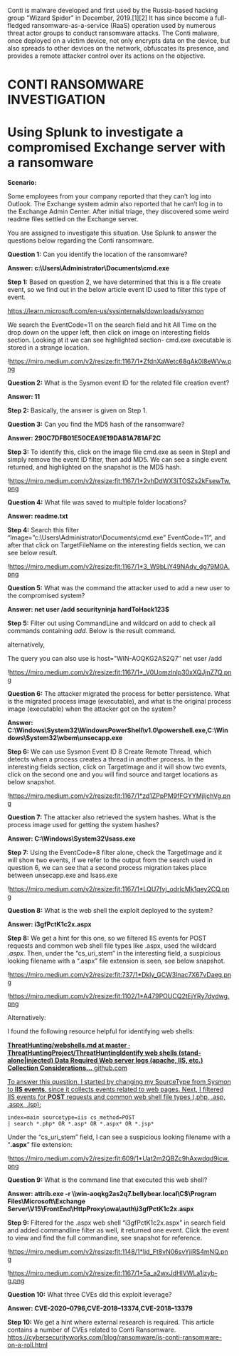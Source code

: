 
Conti is malware developed and first used by the Russia-based hacking group "Wizard Spider" in December, 2019.[1][2] It has since become a full-fledged ransomware-as-a-service (RaaS) operation used by numerous threat actor groups to conduct ransomware attacks. The Conti malware, once deployed on a victim device, not only encrypts data on the device, but also spreads to other devices on the network, obfuscates its presence, and provides a remote attacker control over its actions on the objective.

# CONTI RANSOMWARE INVESTIGATION
# Using Splunk to investigate a compromised Exchange server with a ransomware

**Scenario:**

Some employees from your company reported that they can’t log into Outlook. 
The Exchange system admin also reported that he can’t log in to the 
Exchange Admin Center. After initial triage, they discovered some weird 
readme files settled on the Exchange server. 

You are assigned to investigate this situation. Use Splunk to answer the questions below regarding the Conti ransomware.

**Question 1:** Can you identify the location of the ransomware?

**Answer: c:\Users\Administrator\Documents\cmd.exe**

**Step 1:** Based on question 2, we have determined that this is a file create event, so we 
find out in the below article event ID used to filter this type of 
event.

https://learn.microsoft.com/en-us/sysinternals/downloads/sysmon

We search the EventCode=11 on the search field and hit All Time on the 
drop down on the upper left, then click on image on interesting fields 
section. Looking at it we can see highlighted section- cmd.exe 
executable is stored in a strange location.

!https://miro.medium.com/v2/resize:fit:1167/1*ZfdnXaWetc68qAk0l8eWVw.png

**Question 2:** What is the Sysmon event ID for the related file creation event?

**Answer: 11**

**Step 2:** Basically, the answer is given on Step 1.

**Question 3:** Can you find the MD5 hash of the ransomware?

**Answer: 290C7DFB01E50CEA9E19DA81A781AF2C**

**Step 3:** To
 identify this, click on the image file cmd.exe as seen in Step1 and 
simply remove the event ID filter, then add MD5. We can see a single 
event returned, and highlighted on the snapshot is the MD5 hash.

!https://miro.medium.com/v2/resize:fit:1167/1*2vhDdWX3iTOSZs2kFsewTw.png

**Question 4:** What file was saved to multiple folder locations?

**Answer: readme.txt**

**Step 4:** Search
 this filter “Image=”c:\\Users\\Administrator\\Documents\\cmd.exe” 
EventCode=11”, and after that click on TargetFileName on the interesting
 fields section, we can see below result.

!https://miro.medium.com/v2/resize:fit:1167/1*3_W9bLjY49NAdv_dg79M0A.png

**Question 5:** What was the command the attacker used to add a new user to the compromised system?

**Answer: net user /add securityninja hardToHack123$**

**Step 5:** Filter out using CommandLine and wildcard on add to check all commands containing *add*. Below is the result command.

alternatively,

The query you can also use is host=”WIN-AOQKG2AS2Q7″ net user /add

!https://miro.medium.com/v2/resize:fit:1167/1*_V0Uomzlnlp30xXQJjnZ7Q.png

**Question 6:**
 The attacker migrated the process for better persistence. What is the 
migrated process image (executable), and what is the original process 
image (executable) when the attacker got on the system?

**Answer: C:\Windows\System32\WindowsPowerShell\v1.0\powershell.exe,C:\Windows\System32\wbem\unsecapp.exe**

**Step 6:** We
 can use Sysmon Event ID 8 Create Remote Thread, which detects when a 
process creates a thread in another process. In the interesting fields 
section, click on TargetImage and it will show two events, click on the 
second one and you will find source and target locations as below 
snapshot.

!https://miro.medium.com/v2/resize:fit:1167/1*zd1ZPpPM9fFGYYMjIjchVg.png

**Question 7:** The attacker also retrieved the system hashes. What is the process image used for getting the system hashes?

**Answer: C:\\Windows\\System32\\lsass.exe**

**Step 7:** Using
 the EventCode=8 filter alone, check the TargetImage and it will show 
two events, if we refer to the output from the search used in question 
6, we can see that a second process migration takes place between 
unsecapp.exe and lsass.exe

!https://miro.medium.com/v2/resize:fit:1167/1*LQU7fvj_odrIcMk1qey2CQ.png

**Question 8:** What is the web shell the exploit deployed to the system?

**Answer: i3gfPctK1c2x.aspx**

**Step 8:** We get a hint for this one, so we filtered IIS events for POST requests 
and common web shell file types like .aspx, used the wildcard *.aspx*. 
Then, under the “cs_uri_stem” in the interesting field, a suspicious 
looking filename with a “.aspx” file extension is seen, see below 
snapshot.

!https://miro.medium.com/v2/resize:fit:737/1*Dkly_GCW3lnac7X67vDaeg.png

!https://miro.medium.com/v2/resize:fit:1102/1*A479POUCQ2tEjYRy7dydwg.png

Alternatively:

I found the following resource helpful for identifying web shells:

[**ThreatHunting/webshells.md at master · ThreatHuntingProject/ThreatHuntingIdentify web shells (stand-alone|injected) Data Required Web server logs (apache, IIS, etc.) Collection Considerations…**
github.com](https://github.com/ThreatHuntingProject/ThreatHunting/blob/master/hunts/webshells.md?source=post_page-----5dfe72635dbe--------------------------------)

[To answer this question, I started by changing my SourceType from Sysmon to **IIS** **events**, since it collects events related to web pages. Next, I filtered IIS events for **POST** requests and common web shell file types (.php, .asp, .aspx, .jsp):](https://www.notion.so/To-answer-this-question-I-started-by-changing-my-SourceType-from-Sysmon-to-IIS-events-since-it-col-0d765f437b914f2593f3d9bdf2015023?pvs=21)

```
index=main sourcetype=iis cs_method=POST
| search *.php* OR *.asp* OR *.aspx* OR *.jsp*
```

Under the “cs_uri_stem” field, I can see a suspicious looking filename with a “**.aspx**” file extension:

!https://miro.medium.com/v2/resize:fit:609/1*Uat2m2QBZc9hAxwdqd9icw.png

**Question 9:** What is the command line that executed this web shell?

**Answer:
 attrib.exe -r \\\\win-aoqkg2as2q7.bellybear.local\C$\Program 
Files\Microsoft\Exchange 
Server\V15\FrontEnd\HttpProxy\owa\auth\i3gfPctK1c2x.aspx**

**Step 9:** Filtered
 for the .aspx web shell “i3gfPctK1c2x.aspx” in search field and added 
commandline filter as well, it returned one event. Click the event to 
view and find the full commandline, see snapshot for reference.

!https://miro.medium.com/v2/resize:fit:1148/1*ljd_Ft8vN06svYjiRS4mNQ.png

!https://miro.medium.com/v2/resize:fit:1167/1*5a_a2wxJdHlVWLa1izyb-g.png

**Question 10:** What three CVEs did this exploit leverage?

**Answer: CVE-2020–0796,CVE-2018–13374,CVE-2018–13379**

**Step 10:** We get a hint where external research is required. This article contains a number of CVEs  related to Conti Ransomware. https://cybersecurityworks.com/blog/ransomware/is-conti-ransomware-on-a-roll.html
